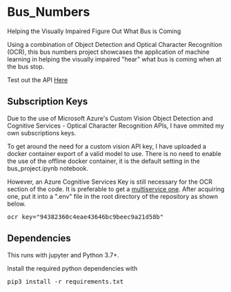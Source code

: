 # Bus_Numbers
Helping the Visually Impaired Figure Out What Bus is Coming

Using a combination of Object Detection and Optical Character Recognition (OCR), this bus numbers project showcases the application of machine learning in helping the visually impaired "hear" what bus is coming when at the bus stop. 

Test out the API [Here](https://busapiwebpage.z21.web.core.windows.net/) 

## Subscription Keys
Due to the use of Microsoft Azure's Custom Vision Object Detection and Cognitive Services - Optical Character Recognition APIs, I have ommited my own subscriptions keys.

To get around the need for a custom vision API key, I have uploaded a docker container export of a valid model to use. There is no need to enable the use of the offline docker container, it is the default setting in the bus_project.ipynb notebook. 

However, an Azure Cognitive Services Key is still necessary for the OCR section of the code. It is preferable to get a [multiservice one](https://docs.microsoft.com/en-us/azure/cognitive-services/cognitive-services-apis-create-account?tabs=multiservice%2Cwindows). After acquiring one, put it into a ".env" file in the root directory of the repository as shown below.

<pre>
ocr_key="94382360c4eae43646bc9beec9a21d58b"
</pre>

## Dependencies
This runs with jupyter and Python 3.7+.

Install the required python dependencies with
<pre>
pip3 install -r requirements.txt
</pre>
